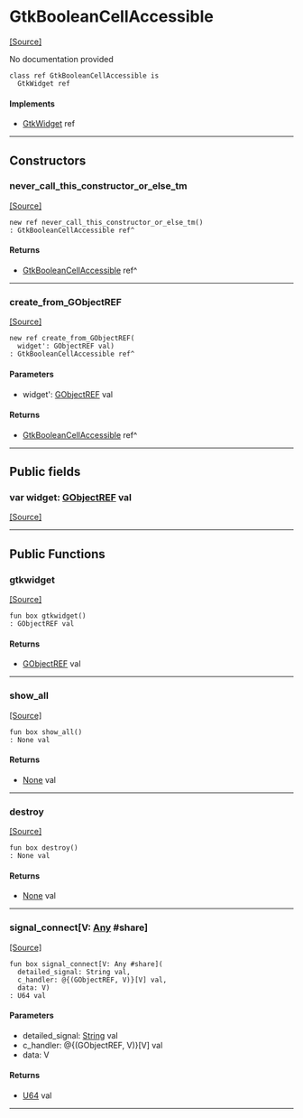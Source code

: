 # GtkBooleanCellAccessible
<span class="source-link">[[Source]](src/gtk3/GtkBooleanCellAccessible.md#L6)</span>

No documentation provided


```pony
class ref GtkBooleanCellAccessible is
  GtkWidget ref
```

#### Implements

* [GtkWidget](gtk3-GtkWidget.md) ref

---

## Constructors

### never_call_this_constructor_or_else_tm
<span class="source-link">[[Source]](src/gtk3/GtkBooleanCellAccessible.md#L13)</span>


```pony
new ref never_call_this_constructor_or_else_tm()
: GtkBooleanCellAccessible ref^
```

#### Returns

* [GtkBooleanCellAccessible](gtk3-GtkBooleanCellAccessible.md) ref^

---

### create_from_GObjectREF
<span class="source-link">[[Source]](src/gtk3/GtkBooleanCellAccessible.md#L16)</span>


```pony
new ref create_from_GObjectREF(
  widget': GObjectREF val)
: GtkBooleanCellAccessible ref^
```
#### Parameters

*   widget': [GObjectREF](gtk3-..-gobject-GObjectREF.md) val

#### Returns

* [GtkBooleanCellAccessible](gtk3-GtkBooleanCellAccessible.md) ref^

---

## Public fields

### var widget: [GObjectREF](gtk3-..-gobject-GObjectREF.md) val
<span class="source-link">[[Source]](src/gtk3/GtkBooleanCellAccessible.md#L10)</span>



---

## Public Functions

### gtkwidget
<span class="source-link">[[Source]](src/gtk3/GtkBooleanCellAccessible.md#L12)</span>


```pony
fun box gtkwidget()
: GObjectREF val
```

#### Returns

* [GObjectREF](gtk3-..-gobject-GObjectREF.md) val

---

### show_all
<span class="source-link">[[Source]](src/gtk3/GtkWidget.md#L4)</span>


```pony
fun box show_all()
: None val
```

#### Returns

* [None](builtin-None.md) val

---

### destroy
<span class="source-link">[[Source]](src/gtk3/GtkWidget.md#L7)</span>


```pony
fun box destroy()
: None val
```

#### Returns

* [None](builtin-None.md) val

---

### signal_connect\[V: [Any](builtin-Any.md) #share\]
<span class="source-link">[[Source]](src/gtk3/GtkWidget.md#L10)</span>


```pony
fun box signal_connect[V: Any #share](
  detailed_signal: String val,
  c_handler: @{(GObjectREF, V)}[V] val,
  data: V)
: U64 val
```
#### Parameters

*   detailed_signal: [String](builtin-String.md) val
*   c_handler: @{(GObjectREF, V)}[V] val
*   data: V

#### Returns

* [U64](builtin-U64.md) val

---

